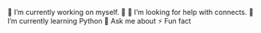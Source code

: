 🔭 I’m currently working on myself.
👯 
🤝 I’m looking for help with connects.
🌱 I’m currently learning Python 
💬 Ask me about
⚡ Fun fact
